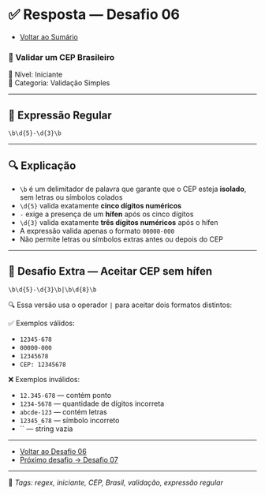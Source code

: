 # ✅ Resposta — Desafio 06

- [Voltar ao Sumário](../SUMARIO.md)  

### 🧩 Validar um CEP Brasileiro  
🔹 Nível: Iniciante  
🔹 Categoria: Validação Simples

---

## 🧪 Expressão Regular

```regex
\b\d{5}-\d{3}\b
```

---

## 🔍 Explicação

- `\b` é um delimitador de palavra que garante que o CEP esteja **isolado**, sem letras ou símbolos colados  
- `\d{5}` valida exatamente **cinco dígitos numéricos**  
- `-` exige a presença de um **hífen** após os cinco dígitos  
- `\d{3}` valida exatamente **três dígitos numéricos** após o hífen  
- A expressão valida apenas o formato `00000-000`  
- Não permite letras ou símbolos extras antes ou depois do CEP

---

## 🧠 Desafio Extra — Aceitar CEP sem hífen

```regex
\b\d{5}-\d{3}\b|\b\d{8}\b
```

🔍 Essa versão usa o operador `|` para aceitar dois formatos distintos:

✅ Exemplos válidos:  
- `12345-678`  
- `00000-000`  
- `12345678`  
- `CEP: 12345678`

❌ Exemplos inválidos:  
- `12.345-678` — contém ponto  
- `1234-5678` — quantidade de dígitos incorreta  
- `abcde-123` — contém letras  
- `12345_678` — símbolo incorreto  
- `` — string vazia

---

- [Voltar ao Desafio 06](../desafios/desafio_06.md)  
- [Próximo desafio → Desafio 07](../desafios/desafio_07.md)

---

🔖 _Tags: regex, iniciante, CEP, Brasil, validação, expressão regular_